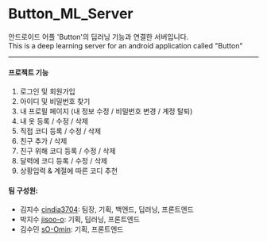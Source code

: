 # Button_ML_Server

안드로이드 어플 'Button'의 딥러닝 기능과 연결한 서버입니다.    
This is a deep learning server for an android application called "Button"
_______________      
#### 프로젝트 기능 
   1. 로그인 및 회원가입 
   2. 아이디 및 비밀번호 찾기 
   3. 내 프로필 페이지 (내 정보 수정 / 비밀번호 변경 / 계정 탈퇴)
   4. 내 옷 등록 / 수정 / 삭제 
   5. 직접 코디 등록 / 수정 / 삭제 
   6. 친구 추가 / 삭제 
   7. 친구 위해 코디 등록 / 수정 / 삭제 
   8. 달력에 코디 등록 / 수정 / 삭제 
   9. 상황입력 & 계절에 따른 코디 추천



   
#### 팀 구성원:
* 김지수 [cindia3704](https://github.com/cindia3704/): 팀장, 기획, 백엔드, 딥러닝, 프론트엔드
* 박지수 [jisoo-o](https://github.com/jisoo-o/): 기획, 딥러닝, 프론트엔드
* 김수민 [sO-Omin](https://github.com/sO-Omin/): 기획, 프론트엔드
